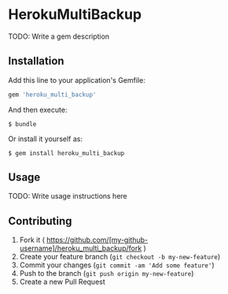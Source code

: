 # HerokuMultiBackup

TODO: Write a gem description

## Installation

Add this line to your application's Gemfile:

```ruby
gem 'heroku_multi_backup'
```

And then execute:

    $ bundle

Or install it yourself as:

    $ gem install heroku_multi_backup

## Usage

TODO: Write usage instructions here

## Contributing

1. Fork it ( https://github.com/[my-github-username]/heroku_multi_backup/fork )
2. Create your feature branch (`git checkout -b my-new-feature`)
3. Commit your changes (`git commit -am 'Add some feature'`)
4. Push to the branch (`git push origin my-new-feature`)
5. Create a new Pull Request
